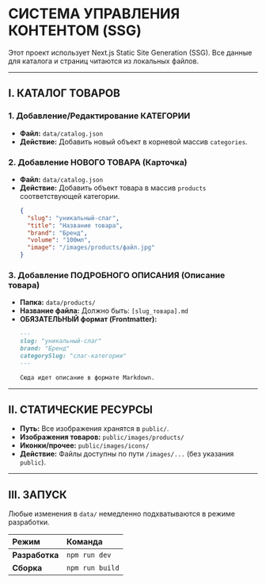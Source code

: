 # СИСТЕМА УПРАВЛЕНИЯ КОНТЕНТОМ (SSG)

Этот проект использует Next.js Static Site Generation (SSG). Все данные для каталога и страниц читаются из локальных файлов.

---

## I. КАТАЛОГ ТОВАРОВ

### 1. Добавление/Редактирование КАТЕГОРИИ

* **Файл:** `data/catalog.json`
* **Действие:** Добавить новый объект в корневой массив `categories`.

### 2. Добавление НОВОГО ТОВАРА (Карточка)

* **Файл:** `data/catalog.json`
* **Действие:** Добавить объект товара в массив `products` соответствующей категории.
    ```json
    {
      "slug": "уникальный-слаг",
      "title": "Название товара",
      "brand": "Бренд",
      "volume": "100мл",
      "image": "/images/products/файл.jpg"
    }
    ```

### 3. Добавление ПОДРОБНОГО ОПИСАНИЯ (Описание товара)

* **Папка:** `data/products/`
* **Название файла:** Должно быть: `[slug_товара].md`
* **ОБЯЗАТЕЛЬНЫЙ формат (Frontmatter):**
    ```markdown
    ---
    slug: "уникальный-слаг" 
    brand: "Бренд"
    categorySlug: "слаг-категории"
    ---
    
    Сюда идет описание в формате Markdown.
    ```

---

## II. СТАТИЧЕСКИЕ РЕСУРСЫ

* **Путь:** Все изображения хранятся в `public/`.
* **Изображения товаров:** `public/images/products/`
* **Иконки/прочее:** `public/images/icons/`
* **Действие:** Файлы доступны по пути `/images/...` (без указания `public`).

---

## III. ЗАПУСК

Любые изменения в `data/` немедленно подхватываются в режиме разработки.

| Режим | Команда |
| :--- | :--- |
| **Разработка** | `npm run dev` |
| **Сборка** | `npm run build` |